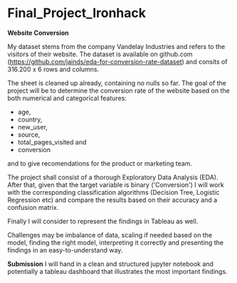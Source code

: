 # Final_Project_Ironhack

**Website Conversion**

My dataset stems from the company Vandelay Industries and refers to the visitors of their website. The dataset is available on github.com (https://github.com/jainds/eda-for-conversion-rate-dataset) and consits of 316.200 x 6 rows and columns. 

The sheet is cleaned up already, containing no nulls so far. The goal of the project will be to determine the conversion rate of the website based on the both numerical and categorical features:
- age,
- country,
- new_user,
- source,
- total_pages_visited and
- conversion 

and to give recomendations for the product or marketing  team.

The project shall consist of a thorough Exploratory Data Analysis (EDA). After that, given that the target variable is binary ('Conversion') I will work with the corresponding classification algorithms (Decision Tree, Logistic Regression etc) and compare the results based on their accuracy and a confusion matrix.

Finally I will consider to represent the findings in Tableau as well.

Challenges may be imbalance of data, scaling if needed based on the model, finding  the right model, interpreting it correctly and presenting the findings in an easy-to-understand way. 

**Submission**
I will hand in a clean and structured jupyter notebook and potentially a tableau dashboard that illustrates the most important findings.



